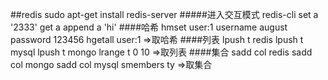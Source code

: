 ##redis
sudo apt-get install redis-server
#####进入交互模式
redis-cli
set a '2333'
get a
append a 'hi'
####哈希
hmset user:1 username august password 123456
hgetall user:1 =>取哈希
####列表
lpush t redis
lpush t mysql
lpush t mongo
lrange t 0 10 =>取列表
####集合
sadd col redis
sadd col mongo
sadd col mysql
smembers ty =>取集合
